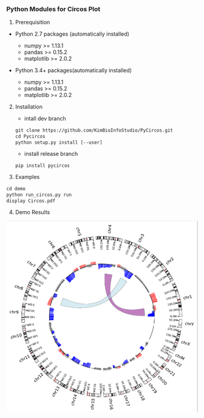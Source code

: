### Python Modules for Circos Plot

1. Prerequisition

- Python 2.7 packages (automatically installed)
  - numpy >= 1.13.1
  - pandas >= 0.15.2
  - matplotlib >= 2.0.2

- Python 3.4+ packages(automatically installed)
  - numpy >= 1.13.1
  - pandas >= 0.15.2
  - matplotlib >= 2.0.2

2. Installation
   - intall dev branch

    ```
    git clone https://github.com/KimBioInfoStudio/PyCircos.git
    cd Pycircos
    python setup.py install [--user]
    ```
    - install release branch
    ```
    pip install pycircos
    ```
    
3. Examples


```
cd demo
python run_circos.py run
display Circos.pdf
```
4. Demo Results 

![](./demo.png)



